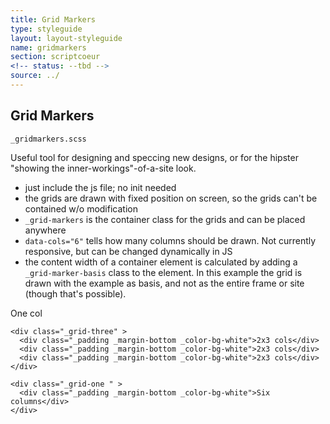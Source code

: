 ```yaml
---
title: Grid Markers
type: styleguide
layout: layout-styleguide
name: gridmarkers
section: scriptcoeur
<!-- status: --tbd -->
source: ../
---
```



<main markdown="1">

## Grid Markers

`_gridmarkers.scss` 

Useful tool for designing and speccing new designs, or for the hipster "showing the inner-workings"-of-a-site look.

- just include the js file; no init needed
- the grids are drawn with fixed position on screen, so the grids can't be contained w/o modification
- `_grid-markers` is the container class for the grids and can be placed anywhere
- `data-cols="6"` tells how many columns should be drawn. Not currently responsive, but can be changed dynamically in JS
- the content width of a container element is calculated by adding a `_grid-marker-basis` class to the element. In this example the grid is drawn with the example as basis, and not as the entire frame or site (though that's possible).

<div class="_styleguide-example" markdown="1">

  <script src="../javascripts/scriptcoeur/gridmarkers.js" type="text/javascript"></script>

  <div class="_grid-markers-basis">
    <div class="_grid-six" >
      <div class="_padding _margin-bottom _color-bg-white">One col</div>
    </div>

    <div class="_grid-three" >
      <div class="_padding _margin-bottom _color-bg-white">2x3 cols</div>
      <div class="_padding _margin-bottom _color-bg-white">2x3 cols</div>
      <div class="_padding _margin-bottom _color-bg-white">2x3 cols</div>
    </div>

    <div class="_grid-one " >
      <div class="_padding _margin-bottom _color-bg-white">Six columns</div>
    </div>
  </div>

  <div class="_grid-markers" data-cols="6">
  </div>
</div>

</main>


